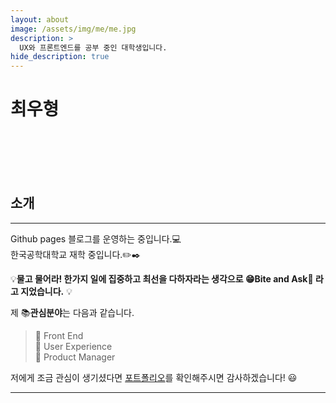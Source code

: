 ```yaml
---
layout: about
image: /assets/img/me/me.jpg
description: >
  UX와 프론트엔드를 공부 중인 대학생입니다.
hide_description: true
---
```


# 최우형

<!--author-->

<br>
<br>
<br>
<br>

## 소개
---
Github pages 블로그를 운영하는 중입니다.💻  
한국공학대학교 재학 중입니다.✏️✒️

 💡__물고 물어라! 한가지 일에 집중하고 최선을 다하자라는 생각으로 😁Bite and Ask🤔 라고 지었습니다.__ 💡

제 📚**관심분야**는 다음과 같습니다.

> 📝 Front End <br>
> 📝 User Experience <br>
> 📝 Product Manager

저에게 조금 관심이 생기셨다면 [포트폴리오](/portfolio/)를 확인해주시면 감사하겠습니다! 😃

<!-- <div class="me">
    <div><img src= "/assets/me/cheetah1.jpg"></div>
    <div><img src= "/assets/me/cheetah2.jpg"></div>
    <div><img src= "/assets/me/cheetah3.jpg"></div>
    <div><img src= "/assets/me/cheetah4.jpg"></div>
</div> -->

  <script>
    $(document).ready(function(){
      $('.me').slick();
    });
  </script>

---